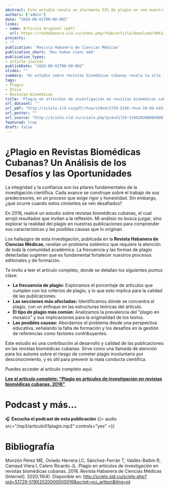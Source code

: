 ```yaml
---
abstract: Este estudio revela un alarmante 52% de plagio en una muestra de artículos de investigación en revistas biomédicas cubanas, concentrado en las secciones teóricas y a menudo usando técnicas de "mosaico". El artículo sugiere que el problema se debe más al desconocimiento y a la falta de formación que a una conducta intencional, proponiendo que la solución es sistémica y requiere una intervención educativa en toda la comunidad científica.
authors: ["admin"]
date: "2020-08-01T00:00:00Z"
links:
- name: Artículo Original (pdf)
  url: https://revhabanera.sld.cu/index.php/rhab/article/download/4943/3276
projects:
- ""
publication: 'Revista Habanera de Ciencias Médicas'
publication_short: 'Rev haban cienc méd'
publication_types:
- article-journal
publishDate: "2020-08-01T00:00:00Z"
slides: ""
summary: 'Un estudio sobre revistas biomédicas cubanas revela la alta frecuencia de plagio y la necesidad de una intervención educativa.'
tags:
- Plagio
- Ética
- Revistas-biomedicas
title: 'Plagio en artículos de investigación en revistas biomédicas cubanas. 2016'
url_dataset: ""
url_pdf: "http://scielo.sld.cu/pdf/rhcm/v19n4/1729-519X-rhcm-19-04-e3526.pdf"
url_poster: ""
url_source: "http://scielo.sld.cu/scielo.php?pid=S1729-519X2020000500016&script=sci_arttext&tlng=pt"
featured: true 
draft: false 
---
```


# **¿Plagio en Revistas Biomédicas Cubanas? Un Análisis de los Desafíos y las Oportunidades**

La integridad y la confianza son los pilares fundamentales de la investigación científica. Cada avance se construye sobre el trabajo de sus predecesores, en un proceso que exige rigor y honestidad. Sin embargo, ¿qué ocurre cuando estos cimientos se ven desafiados?

En 2016, realicé un estudio sobre revistas biomédicas cubanas, el cual arrojó resultados que invitan a la reflexión. Mi análisis no busca juzgar, sino explorar la realidad del plagio en nuestras publicaciones para comprender sus características y las posibles causas que lo originan.

Los hallazgos de esta investigación, publicada en la **Revista Habanera de Ciencias Médicas**, revelan un problema sistémico que requiere la atención de toda la comunidad académica. La frecuencia y las formas de plagio detectadas sugieren que es fundamental fortalecer nuestros procesos editoriales y de formación.

Te invito a leer el artículo completo, donde se detallan los siguientes puntos clave:

* **La frecuencia de plagio:** Exploramos el porcentaje de artículos que cumplen con los criterios de plagio, y lo que esto implica para la calidad de las publicaciones.
* **Las secciones más afectadas:** Identificamos dónde se concentra el plagio, con un enfoque en las estructuras teóricas del artículo.
* **El tipo de plagio más común:** Analizamos la prevalencia del "plagio en mosaico" y sus implicaciones para la originalidad de los textos.
* **Las posibles causas:** Abordamos el problema desde una perspectiva educativa, señalando la falta de formación y los desafíos en la gestión de referencias como factores contribuyentes.

Este estudio es una contribución al desarrollo y calidad de las publicaciones en las revistas biomédicas cubanas. Sirve como una llamada de atención para los autores sobre el riesgo de cometer plagio involuntario por desconocimiento, y es útil para prevenir la mala conducta científica.

Puedes acceder al artículo completo aquí:

**[Lee el artículo completo: "Plagio en artículos de investigación en revistas biomédicas cubanas. 2016"](http://scielo.sld.cu/scielo.php?pid=S1729-519X2020000500016&script=sci_arttext&tlng=pt)**



# **Podcast y más...**


🎧 **Escucha el podcast de esta publicación**
{{< audio src="/mp3/articulo01plagio.mp3" controls="yes" >}}


# Bibliografía

Monzón Pérez ME, Oviedo Herrera LC, Sánchez-Ferrán T, Valdés-Balbín R, Camayd Viera I, Calero Ricardo JL. Plagio en artículos de investigación en revistas biomédicas cubanas. 2016. Revista Habanera de Ciencias Médicas [Internet]. 2020;19(4). Disponible en: http://scielo.sld.cu/scielo.php?pid=S1729-519X2020000500016&script=sci_arttext&tlng=pt



